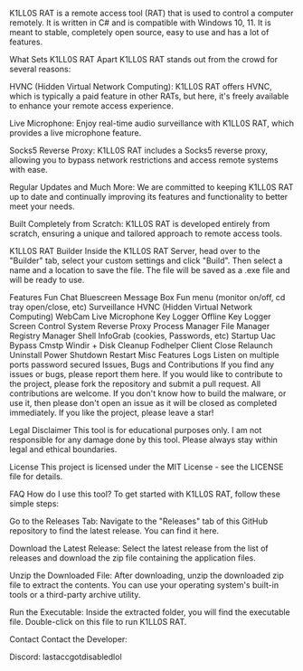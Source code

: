 K1LL0S RAT is a remote access tool (RAT) that is used to control a computer remotely. It is written in C# and is compatible with Windows 10, 11. It is meant to stable, completely open source, easy to use and has a lot of features.

What Sets K1LL0S RAT Apart
K1LL0S RAT stands out from the crowd for several reasons:

HVNC (Hidden Virtual Network Computing): K1LL0S RAT offers HVNC, which is typically a paid feature in other RATs, but here, it's freely available to enhance your remote access experience.

Live Microphone: Enjoy real-time audio surveillance with K1LL0S RAT, which provides a live microphone feature.

Socks5 Reverse Proxy: K1LL0S RAT includes a Socks5 reverse proxy, allowing you to bypass network restrictions and access remote systems with ease.

Regular Updates and Much More: We are committed to keeping K1LL0S RAT up to date and continually improving its features and functionality to better meet your needs.

Built Completely from Scratch: K1LL0S RAT is developed entirely from scratch, ensuring a unique and tailored approach to remote access tools.

K1LL0S RAT Builder
Inside the K1LL0S RAT Server, head over to the "Builder" tab, select your custom settings and click "Build". Then select a name and a location to save the file. The file will be saved as a .exe file and will be ready to use.

Features
Fun
Chat
Bluescreen
Message Box
Fun menu (monitor on/off, cd tray open/close, etc)
Surveillance
HVNC (Hidden Virtual Network Computing)
WebCam
Live Microphone
Key Logger
Offline Key Logger
Screen Control
System
Reverse Proxy
Process Manager
File Manager
Registry Manager
Shell
InfoGrab (cookies, Passwords, etc)
Startup
Uac Bypass
Cmstp
Windir + Disk Cleanup
Fodhelper
Client
Close
Relaunch
Uninstall
Power
Shutdown
Restart
Misc Features
Logs
Listen on multiple ports
password secured
Issues, Bugs and Contributions
If you find any issues or bugs, please report them here. If you would like to contribute to the project, please fork the repository and submit a pull request. All contributions are welcome. If you don't know how to build the malware, or use it, then please don't open an issue as it will be closed as completed immediately. If you like the project, please leave a star!

Legal Disclaimer
This tool is for educational purposes only. I am not responsible for any damage done by this tool. Please always stay within legal and ethical boundaries.

License
This project is licensed under the MIT License - see the LICENSE file for details.

FAQ
How do I use this tool?
To get started with K1LL0S RAT, follow these simple steps:

Go to the Releases Tab: Navigate to the "Releases" tab of this GitHub repository to find the latest release. You can find it here.

Download the Latest Release: Select the latest release from the list of releases and download the zip file containing the application files.

Unzip the Downloaded File: After downloading, unzip the downloaded zip file to extract the contents. You can use your operating system's built-in tools or a third-party archive utility.

Run the Executable: Inside the extracted folder, you will find the executable file. Double-click on this file to run K1LL0S RAT.

Contact
Contact the Developer:

Discord: lastaccgotdisabledlol
